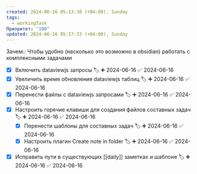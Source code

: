 ```yaml
---
created: 2024-06-16 05:13:38 (+04:00), Sunday
tags:
  - workingTask
Приоритет: "100"
updated: 2024-06-16 05:17:33 (+04:00), Sunday
---
```

Зачем:: Чтобы удобно (насколько это возможно в obsidian) работать с комплексными задачами

- [x] Включить dataviewjs запросы 🏷️ ➕ 2024-06-16 ✅ 2024-06-16
- [x] Увеличить время обновления dataviewjs таблиц 🏷️ ➕ 2024-06-16 ✅ 2024-06-16
- [x] Перенести файлы с dataviewjs запросами 🏷️ ➕ 2024-06-16 ✅ 2024-06-16
- [x] Настроить горячие клавиши для создания файлов составных задач 🏷️ ➕ 2024-06-16 ✅ 2024-06-16
	- [x] Перенести шаблоны для составных задач 🏷️ ➕ 2024-06-16 ✅ 2024-06-16
	- [x] Настроить плагин Create note in folder 🏷️ ➕ 2024-06-16 ✅ 2024-06-16
- [x] Исправить пути в существующих [[daily]] заметках и шаблоне 🏷️ ➕ 2024-06-16 ✅ 2024-06-16